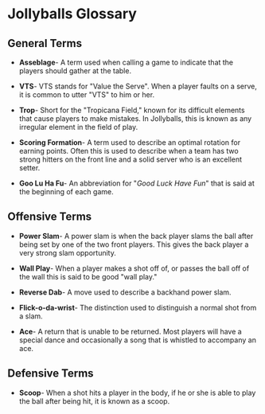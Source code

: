 # Jollyballs Glossary

## General Terms
* **Asseblage**- A term used when calling a game to indicate that the players should gather at the table.

* **VTS**- VTS stands for "Value the Serve".  When a player faults on a serve, it is common to utter "VTS" to him or her.

* **Trop**- Short for the "Tropicana Field," known for its difficult elements that cause players to make mistakes.  In Jollyballs, this is known as any irregular element in the field of play.

* **Scoring Formation**- A term used to describe an optimal rotation for earning points.  Often this is used to describe when a team has two strong hitters on the front line and a solid server who is an excellent setter.

* **Goo Lu Ha Fu**- An abbreviation for "*Good Luck Have Fun*" that is said at the beginning of each game.

## Offensive Terms
* **Power Slam**- A power slam is when the back player slams the ball after being set by one of the two front players.  This gives the back player a very strong slam opportunity.

* **Wall Play**- When a player makes a shot off of, or passes the ball off of the wall this is said to be good "wall play."

* **Reverse Dab**- A move used to describe a backhand power slam.

* **Flick-o-da-wrist**- The distinction used to distinguish a normal shot from a slam.

* **Ace**- A return that is unable to be returned.  Most players will have a special dance and occasionally a song that is whistled to accompany an ace.

## Defensive Terms
* **Scoop**- When a shot hits a player in the body, if he or she is able to play the ball after being hit, it is known as a scoop.
